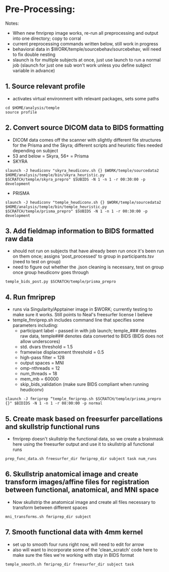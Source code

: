 # Pre-Processing:
Notes:
* When new fmriprep image works, re-run all preprocessing and output into one directory; copy to corral
* current preprocessing commands written below, still work in progress
* behavioral data in $WORK/temple/sourcebehav/sourcebehav, will need to fix double nesting
* slaunch is for multiple subjects at once, just use launch to run a normal job (slaunch for just one sub won't work unless you define subject variable in advance)

## 1. Source relevant profile
* activates virtual environment with relevant packages, sets some paths
```
cd $HOME/analysis/temple
source profile
```

## 2. Convert source DICOM data to BIDS formatting
* DICOM data comes off the scanner with slightly different file structures for the Prisma and the Skyra; different scripts and heuristic files needed depending on subject
* 53 and below = Skyra, 56+ = Prisma
* SKYRA
```
slaunch -J heudiconv "skyra_heudiconv.sh {} $WORK/temple/sourcedata2 $HOME/analysis/temple/bin/skyra_heuristic.py $SCRATCH/temple/skyra_prepro" $SUBIDS -N 1 -n 1 -r 00:30:00 -p development
```
* PRISMA
```
slaunch -J heudiconv "temple_heudiconv.sh {} $WORK/temple/sourcedata2 $HOME/analysis/temple/bin/temple_heuristic.py $SCRATCH/temple/prisma_prepro" $SUBIDS -N 1 -n 1 -r 00:30:00 -p development
```
## 3. Add fieldmap information to BIDS formatted raw data
* should not run on subjects that have already been run once it's been run on them once; assigns 'post_processed' to group in participants.tsv (need to test on group)
* need to figure out whether the .json cleaning is necessary, test on group once group heudiconv goes through

```
temple_bids_post.py $SCRATCH/temple/prisma_prepro
```  
## 4. Run fmriprep
* runs via Singularity/Apptainer image in $WORK; currently testing to make sure it works. Still points to Neal's freesurfer license I believe
* temple_fmriprep.sh includes command line that specifies some parameters including:
   * participant label - passed in with job launch; temple_### denotes raw data, temple### denotes data converted to BIDS (BIDS does not allow underscores)
   * std. dvars threshold = 1.5
   * framewise displacement threshold = 0.5
   * high-pass filter = 128
   * output spaces = MNI
   * omp-nthreads = 12
   * num_threads = 18
   * mem_mb = 60000
   * skip_bids_validation (make sure BIDS compliant when running heudiconv)
```
slaunch -J fmriprep “temple_fmriprep.sh $SCRATCH/temple/prisma_prepro {}" $BIDIDS -N 1 -n 1 -r 08:00:00 -p normal
```

## 5. Create mask based on freesurfer parcellations and skullstrip functional runs
* fmriprep doesn't skullstrip the functional data, so we create a brainmask here using the freesurfer output and use it to skullstrip all functional runs
```
prep_func_data.sh freesurfer_dir fmriprep_dir subject task num_runs
```

## 6. Skullstrip anatomical image and create transform images/affine files for registration between functional, anatomical, and MNI space
* Now skullstrip the anatomical image and create all files necessary to transform between different spaces
```
mni_transforms.sh fmriprep_dir subject
```
## 7. Smooth functional data with 4mm kernel
* set up to smooth four runs right now, will need to edit for arrow
* also will want to incorporate some of the 'clean_scratch' code here to make sure the files we're working with stay in BIDS format
```
temple_smooth.sh fmriprep_dir freesurfer_dir subject task
```


